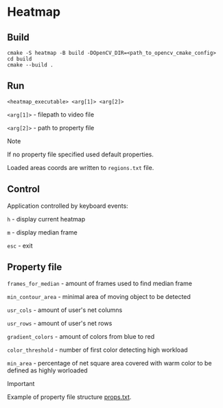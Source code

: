 # Heatmap
## Build 
```
cmake -S heatmap -B build -DOpenCV_DIR=<path_to_opencv_cmake_config>
cd build
cmake --build .
```
## Run
```
<heatmap_executable> <arg[1]> <arg[2]>
```
`<arg[1]>` - filepath to video file

`<arg[2]>` - path to property file

> [!NOTE]
> If no property file specified used default properties.
> 
> Loaded areas coords are written to `regions.txt` file.

## Control
Application controlled by keyboard events:

`h` - display current heatmap

`m` - display median frame

`esc` - exit

## Property file
`frames_for_median` - amount of frames used to find median frame

`min_contour_area` - minimal area of moving object to be detected

`usr_cols` - amount of user's net columns

`usr_rows` - amount of user's net rows

`gradient_colors` - amount of colors from blue to red

`color_threshold` - number of first color detecting high workload

`min_area` - percentage of net square area covered with warm color to be defined as highly worloaded

> [!IMPORTANT]
> Example of property file structure [props.txt](https://github.com/Tamvey/heatmap/blob/main/props.txt).

